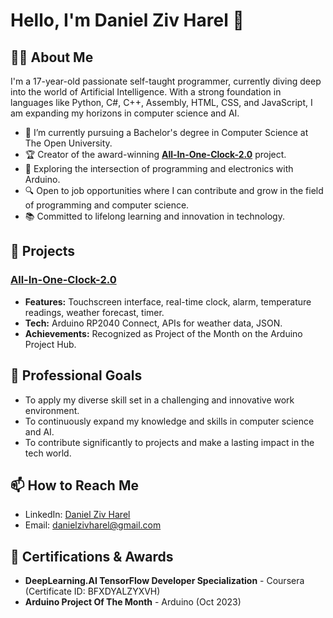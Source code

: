 # Hello, I'm Daniel Ziv Harel 👋

## 👨‍💻 About Me

I'm a 17-year-old passionate self-taught programmer, currently diving deep into the world of Artificial Intelligence. With a strong foundation in languages like Python, C#, C++, Assembly, HTML, CSS, and JavaScript, I am expanding my horizons in computer science and AI.

- 🌱 I’m currently pursuing a Bachelor's degree in Computer Science at The Open University.
- 🏆 Creator of the award-winning **[All-In-One-Clock-2.0](https://github.com/dzh121/All-In-One-Clock-2.0)** project.
- 🤖 Exploring the intersection of programming and electronics with Arduino.
- 🔍 Open to job opportunities where I can contribute and grow in the field of programming and computer science.
- 📚 Committed to lifelong learning and innovation in technology.

## 🚀 Projects

### [All-In-One-Clock-2.0](https://github.com/dzh121/All-In-One-Clock-2.0)
- **Features:** Touchscreen interface, real-time clock, alarm, temperature readings, weather forecast, timer.
- **Tech:** Arduino RP2040 Connect, APIs for weather data, JSON.
- **Achievements:** Recognized as Project of the Month on the Arduino Project Hub.

## 💼 Professional Goals

- To apply my diverse skill set in a challenging and innovative work environment.
- To continuously expand my knowledge and skills in computer science and AI.
- To contribute significantly to projects and make a lasting impact in the tech world.

## 📫 How to Reach Me

- LinkedIn: [Daniel Ziv Harel](https://www.linkedin.com/in/daniel-ziv-harel-3aa300249/)
- Email: [danielzivharel@gmail.com](mailto:danielzivharel@gmail.com)

## 📜 Certifications & Awards

- **DeepLearning.AI TensorFlow Developer Specialization** - Coursera (Certificate ID: BFXDYALZYXVH)
- **Arduino Project Of The Month** - Arduino (Oct 2023)
